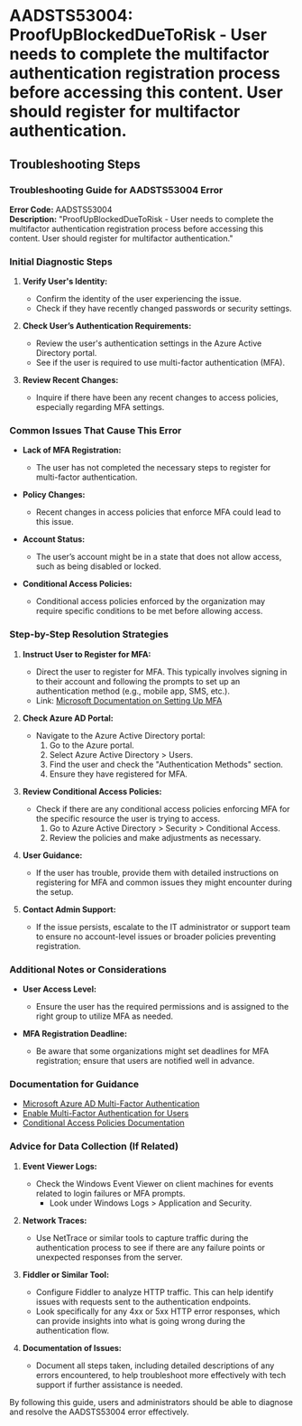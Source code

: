 # AADSTS53004: ProofUpBlockedDueToRisk - User needs to complete the multifactor authentication registration process before accessing this content. User should register for multifactor authentication.


## Troubleshooting Steps
### Troubleshooting Guide for AADSTS53004 Error

**Error Code:** AADSTS53004  
**Description:** "ProofUpBlockedDueToRisk - User needs to complete the multifactor authentication registration process before accessing this content. User should register for multifactor authentication."

### Initial Diagnostic Steps

1. **Verify User's Identity:**
   - Confirm the identity of the user experiencing the issue.
   - Check if they have recently changed passwords or security settings.

2. **Check User’s Authentication Requirements:**
   - Review the user's authentication settings in the Azure Active Directory portal.
   - See if the user is required to use multi-factor authentication (MFA).

3. **Review Recent Changes:**
   - Inquire if there have been any recent changes to access policies, especially regarding MFA settings.

### Common Issues That Cause This Error

- **Lack of MFA Registration:**
  - The user has not completed the necessary steps to register for multi-factor authentication.

- **Policy Changes:**
  - Recent changes in access policies that enforce MFA could lead to this issue.

- **Account Status:**
  - The user’s account might be in a state that does not allow access, such as being disabled or locked.

- **Conditional Access Policies:**
  - Conditional access policies enforced by the organization may require specific conditions to be met before allowing access.

### Step-by-Step Resolution Strategies

1. **Instruct User to Register for MFA:**
   - Direct the user to register for MFA. This typically involves signing in to their account and following the prompts to set up an authentication method (e.g., mobile app, SMS, etc.).
   - Link: [Microsoft Documentation on Setting Up MFA](https://learn.microsoft.com/en-us/azure/active-directory/user-help/multi-factor-authentication-end-user)

2. **Check Azure AD Portal:**
   - Navigate to the Azure Active Directory portal:
     1. Go to the Azure portal.
     2. Select Azure Active Directory > Users.
     3. Find the user and check the "Authentication Methods" section.
     4. Ensure they have registered for MFA.

3. **Review Conditional Access Policies:**
   - Check if there are any conditional access policies enforcing MFA for the specific resource the user is trying to access.
     1. Go to Azure Active Directory > Security > Conditional Access.
     2. Review the policies and make adjustments as necessary.

4. **User Guidance:**
   - If the user has trouble, provide them with detailed instructions on registering for MFA and common issues they might encounter during the setup.

5. **Contact Admin Support:**
   - If the issue persists, escalate to the IT administrator or support team to ensure no account-level issues or broader policies preventing registration.

### Additional Notes or Considerations

- **User Access Level:**
   - Ensure the user has the required permissions and is assigned to the right group to utilize MFA as needed.

- **MFA Registration Deadline:**
   - Be aware that some organizations might set deadlines for MFA registration; ensure that users are notified well in advance.

### Documentation for Guidance

- [Microsoft Azure AD Multi-Factor Authentication](https://learn.microsoft.com/en-us/azure/active-directory/authentication/howto-mfa-getstarted)
- [Enable Multi-Factor Authentication for Users](https://learn.microsoft.com/en-us/azure/active-directory/authentication/howto-mfa-userstates)
- [Conditional Access Policies Documentation](https://learn.microsoft.com/en-us/azure/active-directory/conditional-access/overview)

### Advice for Data Collection (If Related)

1. **Event Viewer Logs:**
   - Check the Windows Event Viewer on client machines for events related to login failures or MFA prompts.
     - Look under Windows Logs > Application and Security.

2. **Network Traces:**
   - Use NetTrace or similar tools to capture traffic during the authentication process to see if there are any failure points or unexpected responses from the server.

3. **Fiddler or Similar Tool:**
   - Configure Fiddler to analyze HTTP traffic. This can help identify issues with requests sent to the authentication endpoints.
   - Look specifically for any 4xx or 5xx HTTP error responses, which can provide insights into what is going wrong during the authentication flow.

4. **Documentation of Issues:**
   - Document all steps taken, including detailed descriptions of any errors encountered, to help troubleshoot more effectively with tech support if further assistance is needed.

By following this guide, users and administrators should be able to diagnose and resolve the AADSTS53004 error effectively.
